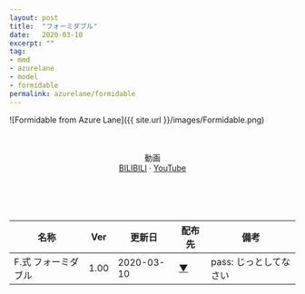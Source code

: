 ```yaml
---
layout: post
title:  "フォーミダブル"
date:   2020-03-10
excerpt: ""
tag:
- mmd
- azurelane
- model
- formidable
permalink: azurelane/formidable
---
```


![Formidable from Azure Lane]({{ site.url }}/images/Formidable.png)
<style type="text/css">
    #pcr-list td:last-child {
        text-align: center !important;
    }
    .pcr-centered {
        text-align: center !important;
    }
</style>
<br/>
<br/>
<div class="pcr-centered">動画</div>
<div class="pcr-centered"><a href="https://www.bilibili.com/video/BV1XE411T7EG/">BILIBILI</a> · <a href="https://youtu.be/y_qKARG1dbs">YouTube</a></div>
<br/>
<br/>
<br/>
<br/>

| 名称 | Ver | 更新日 | 配布先 | 備考 |
|---|---|---|---|---|
| F.式 フォーミダブル | 1.00 | 2020-03-10 | [▼](https://bowlroll.net/file/220066) | pass: じっとしてなさい |


